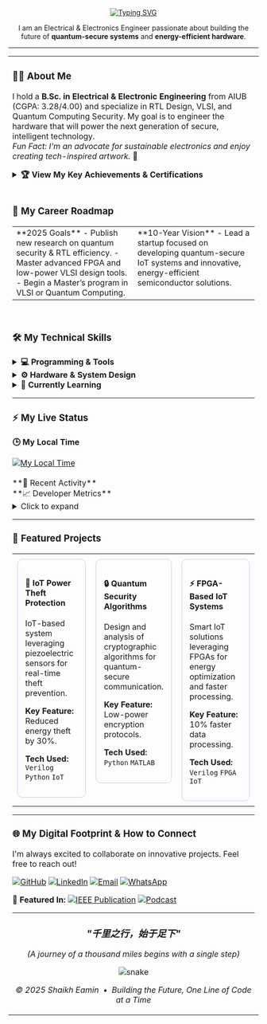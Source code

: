 <div align="center">
  <a href="https://github.com/ShaikhEamin">
    <img src="https://readme-typing-svg.herokuapp.com?font=JetBrains+Mono&size=30&pause=1000&color=E0DEF4&center=true&width=600&lines=Hi%2C+I'm+Shaikh+Eamin+👋;RTL+Designer+%7C+VLSI+Enthusiast;Quantum+Security+Analyst+%7C+IoT+Innovator" alt="Typing SVG" />
  </a>
</div>

<p align="center">
  I am an Electrical & Electronics Engineer passionate about building the future of <b>quantum-secure systems</b> and <b>energy-efficient hardware</b>.
</p>

---

<table width="100%" border="0">
<tr valign="top">
<td width="65%">

### <a id="-about-me"></a>👨‍💻 About Me
I hold a <b>B.Sc. in Electrical & Electronic Engineering</b> from AIUB (CGPA: 3.28/4.00) and specialize in RTL Design, VLSI, and Quantum Computing Security. My goal is to engineer the hardware that will power the next generation of secure, intelligent technology. 
<br>
*Fun Fact: I'm an advocate for sustainable electronics and enjoy creating tech-inspired artwork.* 🎨

<details>
<summary><b>🏆 View My Key Achievements & Certifications</b></summary>
  <ul>
    <li><b>Published Research:</b> My work on *Nutritional Information Extraction* was published in IEEE ICPEICES 2024.</li>
    <li><b>Trainee Engineer at DESCO:</b> Enhanced power distribution efficiency by 10%.</li>
    <li><b>Capstone Project Lead:</b> Designed an IoT-based theft detection system that reduced energy theft by 30%.</li>
    <li><b>Academic Excellence:</b> Achieved A+ grades in Power Systems Analysis and VLSI Design.</li>
    <li><b>Certifications:</b> Google Project Management, Semiconductor Fabrication 101 (Purdue), Google IT Support Professional.</li>
  </ul>
</details>

<br>

### 🎯 My Career Roadmap
<table width="100%">
<tr valign="top">
<td width="50%">
  **2025 Goals**
  - Publish new research on quantum security & RTL efficiency.
  - Master advanced FPGA and low-power VLSI design tools.
  - Begin a Master’s program in VLSI or Quantum Computing.
</td>
<td width="50%">
  **10-Year Vision**
  - Lead a startup focused on developing quantum-secure IoT systems and innovative, energy-efficient semiconductor solutions.
</td>
</tr>
</table>

<br>

### 🛠️ My Technical Skills
<details>
  <summary><b>💻 Programming & Tools</b></summary>
  <p>
    <img src="https://img.shields.io/badge/-Python-3776AB?style=flat-square&logo=python" alt="Python">
    <img src="https://img.shields.io/badge/-SystemVerilog-019267?style=flat-square&logo=verilog" alt="SystemVerilog">
    <img src="https://img.shields.io/badge/-MATLAB-0076A8?style=flat-square&logo=mathworks" alt="MATLAB">
    <img src="https://img.shields.io/badge/-Cadence-522E8E?style=flat-square&logo=cadence-design-systems" alt="Cadence">
    <img src="https://img.shields.io/badge/-Altium%20Designer-A5915F?style=flat-square&logo=altium-designer" alt="Altium Designer">
    <img src="https://img.shields.io/badge/-Git-F05032?style=flat-square&logo=git" alt="Git">
  </p>
</details>
<details>
  <summary><b>⚙️ Hardware & System Design</b></summary>
  <p>
    <code>RTL Design</code> <code>FPGA Design</code> <code>VLSI Design</code> <code>PCB Design</code> <code>IoT Systems</code>
  </p>
</details>
<details>
  <summary><b>🧠 Currently Learning</b></summary>
  <p>
    <code>Advanced Quantum Algorithms</code> <code>Low-Power VLSI Techniques</code> <code>Rust Programming</code>
  </p>
</details>

---

### ⚡ My Live Status

**🕒 My Local Time**
<div>
  <a href="https://time.is/Khulna_Bangladesh" title="Time in Khulna, Bangladesh">
    <img src="https://img.shields.io/badge/dynamic/json?style=for-the-badge&logo=clock&logoColor=white&label=Local%20Time&query=%24.time&url=https%3A%2F%2Fworldtimeapi.org%2Fapi%2Ftimezone%2FAsia%2FDhaka" alt="My Local Time">
  </a>
</div>
<br>
**🔄 Recent Activity**
<br>
**📈 Developer Metrics**
<details>
<summary>Click to expand</summary>
  <p align="center">
    </p>
</details>

---

### 📂 Featured Projects

<table width="100%" border="0" style="border-collapse: collapse;">
  <tr valign="top">
    <td width="33%" style="padding:10px;">
      <div style="border:1px solid #c9cbff; border-radius:10px; padding:15px; height: 100%;">
        <h4>🚀 IoT Power Theft Protection</h4>
        <p>IoT-based system leveraging piezoelectric sensors for real-time theft prevention.</p>
        <p><b>Key Feature:</b> Reduced energy theft by 30%.</p>
        <p><b>Tech Used:</b> <code>Verilog</code> <code>Python</code> <code>IoT</code></p>
      </div>
    </td>
    <td width="33%" style="padding:10px;">
      <div style="border:1px solid #c9cbff; border-radius:10px; padding:15px; height: 100%;">
        <h4>🔒 Quantum Security Algorithms</h4>
        <p>Design and analysis of cryptographic algorithms for quantum-secure communication.</p>
        <p><b>Key Feature:</b> Low-power encryption protocols.</p>
        <p><b>Tech Used:</b> <code>Python</code> <code>MATLAB</code></p>
      </div>
    </td>
    <td width="33%" style="padding:10px;">
      <div style="border:1px solid #c9cbff; border-radius:10px; padding:15px; height: 100%;">
        <h4>⚡ FPGA-Based IoT Systems</h4>
        <p>Smart IoT solutions leveraging FPGAs for energy optimization and faster processing.</p>
        <p><b>Key Feature:</b> 10% faster data processing.</p>
        <p><b>Tech Used:</b> <code>Verilog</code> <code>FPGA</code> <code>IoT</code></p>
      </div>
    </td>
  </tr>
</table>

---

### 🌐 My Digital Footprint & How to Connect

I'm always excited to collaborate on innovative projects. Feel free to reach out!
<p>
  <a href="https://github.com/ShaikhEamin" title="GitHub"><img src="https://img.shields.io/badge/-GitHub-181717?style=flat-square&logo=github" alt="GitHub"></a>
  <a href="https://www.linkedin.com/in/shaikh-eamin/" title="LinkedIn"><img src="https://img.shields.io/badge/-LinkedIn-0A66C2?style=flat-square&logo=linkedin" alt="LinkedIn"></a>
  <a href="mailto:Eamineee19@gmail.com" title="Email"><img src="https://img.shields.io/badge/-Email-D14836?style=flat-square&logo=gmail" alt="Email"></a>
  <a href="https://wa.me/8801980126253" title="WhatsApp"><img src="https://img.shields.io/badge/-WhatsApp-25D366?style=flat-square&logo=whatsapp" alt="WhatsApp"></a>
</p>
<p>
  <b>📰 Featured In:</b>
  <a href="[LINK-TO-YOUR-IEEE-PUBLICATION]"><img src="https://img.shields.io/badge/IEEE%20ICPEICES%202024-00629B?style=flat-square&logo=ieee" alt="IEEE Publication"></a>
  <a href="[LINK-TO-YOUR-PODCAST-FEATURE]"><img src="https://img.shields.io/badge/Tech%20Innovators%20Podcast-9933CC?style=flat-square&logo=podcast-addict" alt="Podcast"></a>
</p>

---

<div align="center">
  <i><h3>"千里之行，始于足下"</h3></i>
  <i>(A journey of a thousand miles begins with a single step)</i>
  <p align="center">
    <img src="https://raw.githubusercontent.com/ShaikhEamin/ShaikhEamin/main/grid-snake.svg" alt="snake">
  </p>
  <p>
    <i>© 2025 Shaikh Eamin &nbsp;•&nbsp; Building the Future, One Line of Code at a Time</i>
  </p>
</div>
